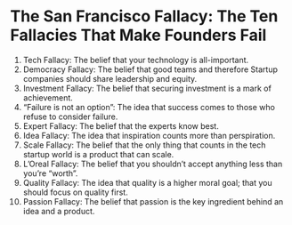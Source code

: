 # The San Francisco Fallacy: The Ten Fallacies That Make Founders Fail

1. Tech Fallacy: The belief that your technology is all-important.
2. Democracy Fallacy: The belief that good teams and therefore Startup companies should share leadership and equity.
3. Investment Fallacy: The belief that securing investment is a mark of achievement.
4. “Failure is not an option”: The idea that success comes to those who refuse to consider failure.
5. Expert Fallacy: The belief that the experts know best.
6. Idea Fallacy: The idea that inspiration counts more than perspiration.
7. Scale Fallacy: The belief that the only thing that counts in the tech startup world is a product that can scale.
8. L’Oreal Fallacy: The belief that you shouldn’t accept anything less than you’re “worth”.
9. Quality Fallacy: The idea that quality is a higher moral goal; that you should focus on quality first.
10. Passion Fallacy: The belief that passion is the key ingredient behind an idea and a product.
